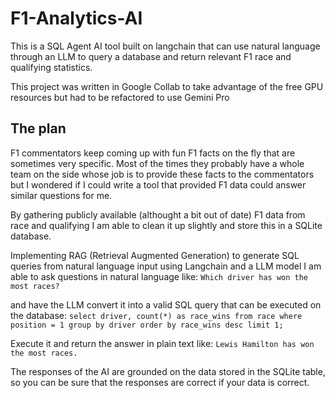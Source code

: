 # F1-Analytics-AI
This is a SQL Agent AI tool built on langchain that can use natural language through an LLM to query a database and return relevant F1 race and qualifying statistics.

This project was written in Google Collab to take advantage of the free GPU resources but had to be refactored to use Gemini Pro

## The plan
F1 commentators keep coming up with fun F1 facts on the fly that are sometimes very specific. Most of the times they probably have a whole team on the side whose job is to provide these facts to the commentators but I wondered if I could write a tool that provided F1 data could answer similar questions for me.

By gathering publicly available (althought a bit out of date) F1 data from race and qualifying I am able to clean it up slightly and store this in a SQLite database.

Implementing RAG (Retrieval Augmented Generation) to generate SQL queries from natural language input using Langchain and a LLM model I am able to ask questions in natural language like:
`Which driver has won the most races?`

and have the LLM convert it into a valid SQL query that can be executed on the database:
`select driver, count(*) as race_wins from race where position = 1 group by driver order by race_wins desc limit 1;`

Execute it and return the answer in plain text like:
`Lewis Hamilton has won the most races.`

The responses of the AI are grounded on the data stored in the SQLite table, so you can be sure that the responses are correct if your data is correct.

